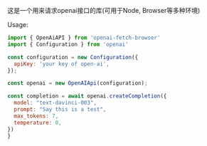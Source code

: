 这是一个用来请求openai接口的库(可用于Node, Browser等多种环境)

Usage:

```javascript
import { OpenAiAPI } from 'openai-fetch-browser'
import { Configuration } from 'openai'

const configuration = new Configuration({
  apiKey: 'your key of open-ai',
});

const openai = new OpenAIApi(configuration);

const completion = await openai.createCompletion({
  model: "text-davinci-003",
  prompt: "Say this is a test",
  max_tokens: 7,
  temperature: 0,
})
}
```
